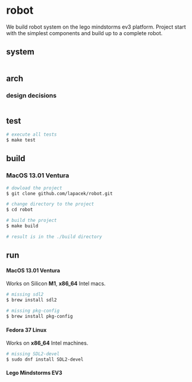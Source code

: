# robot

We build robot system on the lego mindstorms ev3 platform.
Project start with the simplest components and build up to a complete robot. 

## system

```bash
```

## arch

### design decisions

```bash
```

## test

```bash
# execute all tests
$ make test
```

## build

### MacOS 13.01 Ventura

```bash
# dowload the project
$ git clone github.com/lapacek/robot.git

# change directory to the project
$ cd robot

# build the project
$ make build

# result is in the ./build directory
```

## run

#### MacOS 13.01 Ventura

Works on Silicon **M1**, **x86_64** Intel macs.

```bash
# missing sdl2
$ brew install sdl2

# missing pkg-config
$ brew install pkg-config
```

#### Fedora 37 Linux

Works on **x86_64** Intel machines.

```bash
# missing SDL2-devel
$ sudo dnf install SDL2-devel
```

#### Lego Mindstorms EV3

```bash
```